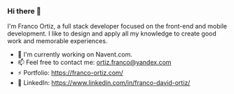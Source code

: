 ### Hi there 👋

I'm Franco Ortiz, a full stack developer focused on the front-end and mobile development. 
I like to design and apply all my knowledge to create good work and memorable experiences.

- 🌱 I'm currently working on Navent.com.
- 📫 Feel free to contact me: ortiz.franco@yandex.com
- ⚡ Portfolio: https://franco-ortiz.com/
- 💬 LinkedIn: https://www.linkedin.com/in/franco-david-ortiz/
